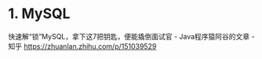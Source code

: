 # 1. MySQL




快速解“锁”MySQL，拿下这7把钥匙，便能撬倒面试官 - Java程序猿阿谷的文章 - 知乎
https://zhuanlan.zhihu.com/p/151039529












